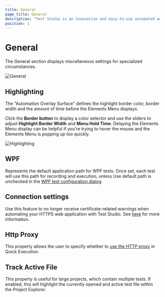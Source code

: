 ```yaml
---
title: General
page_title: General
description: "Test Studio is an innovative and easy-to-use automated web, WPF and load testing solution. Test Studio tests support essential technologies like ASP.NET AJAX, Silverlight, PHP and MVC. HTML5, Testing framework, functional testing, performance testing, load testing, exploratory testing, manual testing."
position: 1
---
```

# General

The General section displays miscellaneous settings for specialized circumstances.

![General][1]

## Highlighting

The "Automation Overlay Surface" defines the highlight border color, border width and the amount of time before the Elements Menu displays.<br>

Click the **Border button** to display a color selector and use the sliders to adjust **Highlight Border Width** and **Menu Hold Time**. Delaying the Elements Menu display can be helpful if you're trying to hover the mouse and the Elements Menu is popping up too quickly.

![Highlighting][2]

## WPF

Represents the default application path for WPF tests. Once set, each test will use this path for recording and execution, unless Use default path is unchecked in the <a href="/getting-started/create-test-standalone/wpf-test" target="_blank">WPF test configuration dialog</a>.

## Connection settings

Use this feature to no longer receive certificate-related warnings when automating your HTTPS web application with Test Studio. See <a href="/knowledge-base/project-configuration-kb/register-certificate" target="_blank">here</a> for more information.

## Http Proxy

This property allows the user to specify whether to <a href="/advanced-topics/coded-samples/general/using-the-http-proxy" target="_blank">use the HTTP proxy</a> in Quick Execution.

## Track Active File

This property is useful for large projects, which contain multiple tests. If enabled, this will highlight the currently opened and active test file within the Project Explorer.

[1]: /img/features/project-settings/general/fig1.png
[2]: /img/features/project-settings/general/fig2.png
